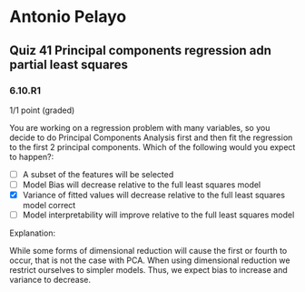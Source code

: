 # Antonio Pelayo
## Quiz 41 Principal components regression adn partial least squares
### 6.10.R1
1/1 point (graded)

You are working on a regression problem with many variables, so you decide to do
Principal Components Analysis first and then fit the regression to the first 2 
principal components. Which of the following would you expect to happen?:

- [ ] A subset of the features will be selected
- [ ] Model Bias will decrease relative to the full least squares model
- [x] Variance of fitted values will decrease relative to the full least squares model correct
- [ ] Model interpretability will improve relative to the full least squares model

Explanation:

While some forms of dimensional reduction will cause the first or fourth to 
occur, that is not the case with PCA. When using dimensional reduction we 
restrict ourselves to simpler models. Thus, we expect bias to increase and 
variance to decrease.
